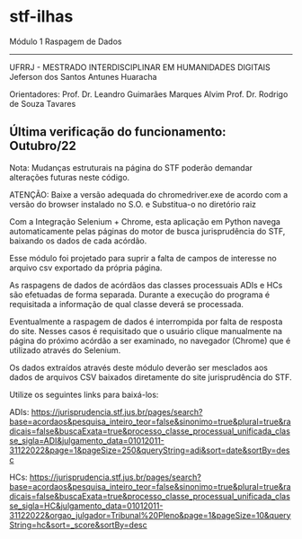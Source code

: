 # stf-ilhas
Módulo 1 Raspagem de Dados


----------------------------------------------------------------
UFRRJ - MESTRADO INTERDISCIPLINAR EM HUMANIDADES DIGITAIS
Jeferson dos Santos Antunes Huaracha

Orientadores: Prof. Dr. Leandro Guimarães Marques Alvim 
              Prof. Dr. Rodrigo de Souza Tavares

Última verificação do funcionamento: Outubro/22
----------------------------------------------------------------

Nota: Mudanças estruturais na página do STF poderão demandar alterações futuras neste código.

ATENÇÃO: Baixe a versão adequada do chromedriver.exe de acordo com a versão do browser instalado no S.O. e 
Substitua-o no diretório raiz

Com a Integração Selenium + Chrome, esta aplicação em Python navega automaticamente pelas páginas do motor de busca jurisprudência do STF, baixando os dados de cada acórdão. 

Esse módulo foi projetado para suprir a falta de campos de interesse no arquivo csv exportado da própria página.

As raspagens de dados de acórdãos das classes processuais ADIs e HCs são efetuadas de forma separada. 
Durante a execução do programa é requisitada a informação de qual classe deverá se processada.

Eventualmente  a raspagem de dados é interrompida por falta de resposta do site. Nesses casos é requisitado que o usuário clique manualmente na página do próximo acórdão a ser examinado, no navegador (Chrome) que é utilizado através do Selenium. 

Os dados extraídos através deste módulo deverão ser mesclados aos dados de arquivos CSV baixados diretamente do site jurisprudência do STF. 

Utilize os seguintes links para baixá-los:

ADIs: https://jurisprudencia.stf.jus.br/pages/search?base=acordaos&pesquisa_inteiro_teor=false&sinonimo=true&plural=true&radicais=false&buscaExata=true&processo_classe_processual_unificada_classe_sigla=ADI&julgamento_data=01012011-31122022&page=1&pageSize=250&queryString=adi&sort=date&sortBy=desc

HCs: 
https://jurisprudencia.stf.jus.br/pages/search?base=acordaos&pesquisa_inteiro_teor=false&sinonimo=true&plural=true&radicais=false&buscaExata=true&processo_classe_processual_unificada_classe_sigla=HC&julgamento_data=01012011-31122022&orgao_julgador=Tribunal%20Pleno&page=1&pageSize=10&queryString=hc&sort=_score&sortBy=desc

